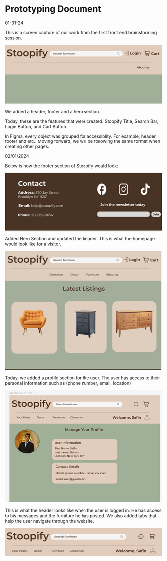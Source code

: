 # Prototyping Document

01-31-24

This is a screen capture of our work from the first front end brainstorming session.

![img](./captures/01-31-1.png)

We added a header, footer and a hero section.

Today, these are the features that were created: Stoopify Title, Search Bar, Login Button, and Cart Button.

In Figma, every object was grouped for accessiblity. For example, header, footer and etc.. Moving forward, we will be following the same format when creating other pages.

02/01/2024

Below is how the footer section of Stoopify would look:

![img](./captures/Footer.png)

Added Hero Section and updated the header. This is what the homepage would look like for a visitor.

![img](./captures/hero_02-01.png)

Today, we added a profile section for the user. The user has access to their personal information such as (phone number, email, location)

![img](./captures/02-01-1.png)


This is what the header looks like when the user is logged in. He has access to his messages and the furniture he has posted.
We also added tabs that help the user navigate through the website.
 
![img](./captures/02-01-2.png)
